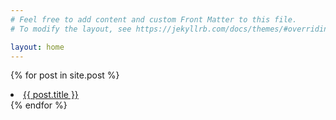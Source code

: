 ```yaml
---
# Feel free to add content and custom Front Matter to this file.
# To modify the layout, see https://jekyllrb.com/docs/themes/#overriding-theme-defaults

layout: home
---
```



{% for post in site.post %}
    <li><a href="{{ post.url }}">{{ post.title }}</a></li>
{% endfor %}